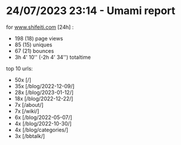 # 24/07/2023 23:14 - Umami report
for www.shifeiti.com [24h] :

 - 198 (18) page views
 - 85 (15) uniques
 - 67 (21) bounces
 - 3h 4' 10'' (-2h 4' 34'') totaltime


top 10 urls:
 - 50x [/]
 - 35x [/blog/2022-12-09/]
 - 28x [/blog/2023-01-12/]
 - 18x [/blog/2022-12-22/]
 - 7x [/about/]
 - 7x [/wiki/]
 - 6x [/blog/2022-05-07/]
 - 4x [/blog/2022-10-30/]
 - 4x [/blog/categories/]
 - 3x [/bbtalk/]


